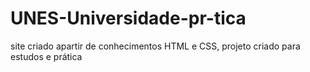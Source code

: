 # UNES-Universidade-pr-tica
site criado apartir de conhecimentos HTML e CSS, projeto criado para estudos e prática
